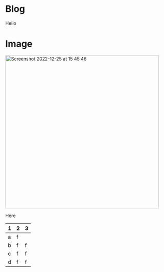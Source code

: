 # Blog
Hello

# Image
<img width="477" alt="Screenshot 2022-12-25 at 15 45 46" src="https://user-images.githubusercontent.com/87498837/209468412-0e85e3cc-437d-4166-bacb-4b885b0766c0.png">

Here

| 1   | 2   | 3   |
| :-- | :-- | :-- |
| a | f |
| b | f | f |
| c | f | f |
| d | f | f |
